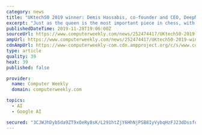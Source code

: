 ```yaml
---
category: news
title: "UKtech50 2019 winner: Demis Hassabis, co-founder and CEO, DeepMind"
excerpt: "Just as the queen is the most important piece in chess, with its ability to move anywhere across the board, DeepMind founder and chief executive Demis Hassabis is at the centre of an emerging world order where artificial intelligence (AI) will impact every ..."
publishedDateTime: 2019-11-28T19:06:00Z
sourceUrl: https://www.computerweekly.com/news/252474417/UKtech50-2019-winner-Demis-Hassabis-co-founder-and-CEO-DeepMind
ampUrl: https://www.computerweekly.com/news/252474417/UKtech50-2019-winner-Demis-Hassabis-co-founder-and-CEO-DeepMind?amp=1
cdnAmpUrl: https://www-computerweekly-com.cdn.ampproject.org/c/s/www.computerweekly.com/news/252474417/UKtech50-2019-winner-Demis-Hassabis-co-founder-and-CEO-DeepMind?amp=1
type: article
quality: 39
heat: 39
published: false

provider:
  name: Computer Weekly
  domain: computerweekly.com

topics:
  - AI
  - Google AI

secured: "3CJWJhDyb5da9ZT9xOeRy8sK/L291htZjY6HhNjPSB8IyVybqHzFJ23dDssfoEKSHNDN+IoE6jZjpDVJ5+10e3OCK4iMdF2QABQQvnnfwuAfhy5XSq5n2Lh+XlXn88dsI7y7x57sVdkRj2wXS3NLRY2sEcKJz93DeHgbeobMf5L3LMlj7VRQ1U92SEJOuO02fJ/r4haEXOhdX2QcaKP5bkL0yE1h39nRtX4xH19b1NFM4b2RQb0AMRQVH2BdQb0ntIoXhcDjYPyBQdOnE/gVqA==;aNE2q5xGIu6SsCmF1IrFeg=="
---
```


